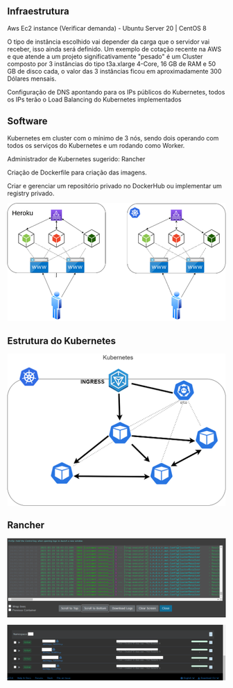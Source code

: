 ## Infraestrutura

Aws Ec2 instance (Verificar demanda) - Ubuntu Server 20 | CentOS 8

O tipo de instância escolhido vai depender da carga que o servidor vai receber, isso ainda será definido. 
Um exemplo de cotação recente na AWS e que atende a um projeto significativamente "pesado" é um Cluster composto por 3 instâncias do tipo t3a.xlarge 4-Core, 16 GB de RAM e 50 GB de disco cada, o valor das 3 instâncias ficou em aproximadamente 300 Dólares mensais.

Configuração de DNS apontando para os IPs públicos do Kubernetes, todos os IPs terão o Load Balancing do Kubernetes implementados

## Software

Kubernetes em cluster com o mínimo de 3 nós, sendo dois operando com todos os serviços do Kubernetes e um rodando como Worker.

Administrador de Kubernetes sugerido: Rancher

Criação de Dockerfile para criação das imagens.

Criar e gerenciar um repositório privado no DockerHub ou implementar um registry privado.

![](proposta.png)

## Estrutura do Kubernetes

![](kubernetes.png)


## Rancher

 ![](log.PNG)
 
 
 ![](namespace.PNG)


